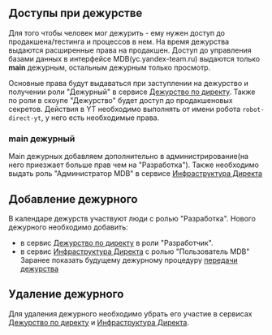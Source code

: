 ## Доступы при дежурстве

Для того чтобы человек мог дежурить - ему нужен доступ до продакшена/тестинга и процессов в нем. На время дежурства выдаются расширенные права на продакшен.
Доступ до управления базами данных в интерфейсе MDB(yc.yandex-team.ru) выдаются только **main** дежурным, остальным дежурным только просмотр.

Основные права будут выдаваться при заступлении на дежурство и получении роли "Дежурный" в сервисе [Дежурство по директу](https://abc.yandex-team.ru/services/direct-app-duty/).
Также по роли в скоупе "Дежурство" будет доступ до продакшеновых секретов.
Действия в YT необходимо выполнять от имени робота `robot-direct-yt`, у него есть необходимые права.

### main дежурный
Main дежурных добавляем дополнительно в администрирование(на него приезжает больше прав чем на "Разработка").
Также необходимо выдать роль "Администратор MDB" в сервисе [Инфраструктура Директа](https://abc.yandex-team.ru/services/direct_infra/)

## Добавление дежурного

В календаре дежурств участвуют люди с ролью "Разработка".
Нового дежурного необходимо добавить:
 - в сервис [Дежурство по директу](https://abc.yandex-team.ru/services/direct-app-duty/) в роли "Разработчик".
 - в сервис [Инфраструктура Директа](https://abc.yandex-team.ru/services/direct_infra/) с ролью "Пользователь MDB"
Заранее показать будущему дежурному процедуру [передачи дежурства](https://wiki.yandex-team.ru/jeri/app-duty/duty-change/)

## Удаление дежурного
Для удаления дежурного необходимо убрать его участие в сервисах [Дежурство по директу](https://abc.yandex-team.ru/services/direct-app-duty/) и [Инфраструктура Директа](https://abc.yandex-team.ru/services/direct_infra/).
